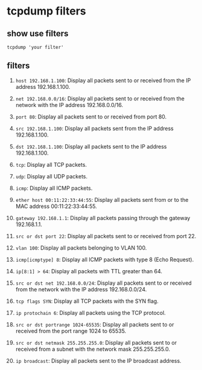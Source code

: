 # tcpdump filters 

## show use filters

`tcpdump 'your filter'`

## filters 

1. `host 192.168.1.100`: Display all packets sent to or received from the IP address 192.168.1.100.

2. `net 192.168.0.0/16`: Display all packets sent to or received from the network with the IP address 192.168.0.0/16.

3. `port 80`: Display all packets sent to or received from port 80.

4. `src 192.168.1.100`: Display all packets sent from the IP address 192.168.1.100.

5. `dst 192.168.1.100`: Display all packets sent to the IP address 192.168.1.100.

6. `tcp`: Display all TCP packets.

7. `udp`: Display all UDP packets.

8. `icmp`: Display all ICMP packets.

9. `ether host 00:11:22:33:44:55`: Display all packets sent from or to the MAC address 00:11:22:33:44:55.

10. `gateway 192.168.1.1`: Display all packets passing through the gateway 192.168.1.1.

11. `src or dst port 22`: Display all packets sent to or received from port 22.

12. `vlan 100`: Display all packets belonging to VLAN 100.

13. `icmp[icmptype] 8`: Display all ICMP packets with type 8 (Echo Request).

14. `ip[8:1] > 64`: Display all packets with TTL greater than 64.

15. `src or dst net 192.168.0.0/24`: Display all packets sent to or received from the network with the IP address 192.168.0.0/24.

16. `tcp flags SYN`: Display all TCP packets with the SYN flag.

17. `ip protochain 6`: Display all packets using the TCP protocol.

18. `src or dst portrange 1024-65535`: Display all packets sent to or received from the port range 1024 to 65535.

19. `src or dst netmask 255.255.255.0`: Display all packets sent to or received from a subnet with the network mask 255.255.255.0.

20. `ip broadcast`: Display all packets sent to the IP broadcast address.
